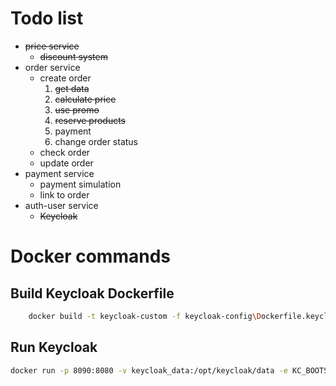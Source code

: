 # Todo list
- ~~price service~~
  - ~~discount system~~
- order service
  - create order
    1. ~~get data~~
    2. ~~calculate price~~
    3. ~~use promo~~
    4. ~~reserve products~~
    5. payment
    6. change order status
  - check order
  - update order
- payment service
  - payment simulation
  - link to order
- auth-user service
  - ~~Keycloak~~


# Docker commands
## Build Keycloak Dockerfile
```bash
    docker build -t keycloak-custom -f keycloak-config\Dockerfile.keycloak .
```

## Run Keycloak 
```bash
docker run -p 8090:8080 -v keycloak_data:/opt/keycloak/data -e KC_BOOTSTRAP_ADMIN_USERNAME=admin -e KC_BOOTSTRAP_ADMIN_PASSWORD=admin keycloak-custom
```

